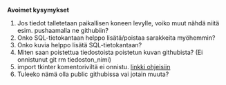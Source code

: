 **Avoimet kysymykset**
1. Jos tiedot talletetaan paikallisen koneen levylle, voiko muut nähdä niitä esim. pushaamalla ne githubiin?
2. Onko SQL-tietokantaan helppo lisätä/poistaa sarakkeita myöhemmin?
3. Onko kuvia helppo lisätä SQL-tietokantaan?
4. Miten saan poistettua tiedostoista poistetun kuvan githubista? (Ei onnistunut git rm tiedoston_nimi)
5. import tkinter komentoriviltä ei onnistu. [linkki ohjeisiin](https://ohjelmistotekniikka-hy.github.io/python/tkinter)
6. Tuleeko nämä olla public githubissa vai jotain muuta?
